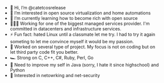 - 👋 Hi, I’m @catetcosrelease
- 👀 I’m interested in open source virtualization and home automations
- 🌱 I’m currently learning how to become rich with open source
- 👨🏻‍💻 Working for one of the biggest managed services provider. I'm committed in datacenters and infrastructure services.
- ⚡ Fun fact: hated Linux until a classmate let me try. I had to try it again someting to let me convince myself it would be my passion.
- 🚀 Worked on several type of project. My focus is not on coding but on let third party code fit you better.
- 🏎️ Strong on C, C++, C#, Ruby, Perl, Go
- 🚜 Need to improve my self in Java (sorry, I hate it since highschool) and Python
- 🛜 Interested in netowrking and net-security

<!---
catetcosrelease/catetcosrelease is a ✨ special ✨ repository because its `README.md` (this file) appears on your GitHub profile.
You can click the Preview link to take a look at your changes.
--->
